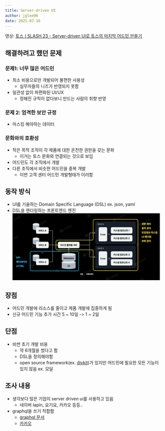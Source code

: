 ```yaml
---
title: Server-driven UI
author: jglee96
date: 2025-07-16
---
```


<PostHeader 
  :title="$frontmatter.title"
  :author="$frontmatter.author"
  :date="$frontmatter.date"
/>

영상: [토스ㅣSLASH 23 - Server-driven UI로 토스의 마지막 어드민 만들기](https://youtu.be/3wxG1WLDONI?si=87pADYXajH6dypYw)

## 해결하려고 했던 문제

### 문제1: 너무 많은 어드민

- 최소 비용으로만 개발되어 불편한 사용성
  - 실무자들의 니즈가 반영되지 못함
- 일관성 없이 파편화된 UI/UX
  - 정해진 규칙이 없다보니 만드는 사람의 취향 반영

### 문제 2: 엄격한 보안 규정

- 마스킹 해야하는 데이터

### 문화와의 호환성

- 작은 목적 조직이 각 제품에 대한 온전한 권한을 갖는 문화
  - 이거는 토스 문화와 연결되는 것으로 보임
- 어드민도 각 조직에서 개발
- 다른 조직에서 비슷한 어드민을 중복 개발
  - 이번 고객 센터 어드민 개발형태가 이러함

## 동작 방식

- UI를 기술하는 Domain Specific Language (DSL) ex. json, yaml
- DSL을 렌더링하는 프론트엔드 엔진
  ![image](./0716-jglee96-1.webp)<!-- {"width":608} -->

## 장점

- 어드민 개발에 리소스를 줄이고 제품 개발에 집중하게 됨
- 신규 어드민 기능 추가 시간 5 ~ 10일 -> 1 ~ 2일

## 단점

- 비싼 초기 개발 비용
  - 약 6개월을 썼다고 함
  - DSL을 정의해야함
  - open source framework(ex. [divkit](https://github.com/divkit/divkit))가 있지만 어드민에 필요한 모든 기능이 있지 않음 ex. 모달

## 조사 내용

- 생각보다 많은 기업이 server driven ui를 사용하고 있음
  - 네이버 lapin, 요기요, 카카오 등등..
- graphql을 쓰기 적합함
  - [graphql 문서](https://www.apollographql.com/docs/graphos/schema-design/guides/sdui/schema-design)
  - [카카오](https://devblog.kakaostyle.com/ko/2021-12-16-1-server-driven-ui)
